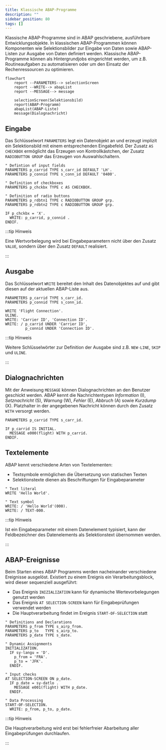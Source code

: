 ```yaml
---
title: Klassische ABAP-Programme
description: ""
sidebar_position: 80
tags: []
---
```


Klassische ABAP-Programme sind in ABAP geschriebene, ausführbare Entwicklungsobjekte. In klassischen ABAP-Programmen können Komponenten wie Selektionsbilder zur Eingabe von Daten sowie ABAP-Listen zur Ausgabe von Daten definiert werden. Klassische ABAP-Programme können als Hintergrundjobs eingerichtet werden, um z.B. Routineaufgaben zu automatisieren oder um den Einsatz der Rechenressourcen zu optimieren.

```mermaid
flowchart
    report --PARAMETERS--> selectionScreen
    report --WRITE--> abapList
    report --MESSAGE--> message

    selectionScreen(Selektionsbild)
    report(ABAP-Programm)
    abapList(ABAP-Liste)
    message(Dialognachricht)
```

## Eingabe

Das Schlüsselwort `PARAMETERS` legt ein Datenobjekt an und erzeugt implizit ein Selektionsbild mit einem entsprechenden Eingabefeld. Der Zusatz `AS CHECKBOX` ermöglicht das Erzeugen von Kontrollkästchen, der Zusatz `RADIOBUTTON GROUP` das Erzeugen von
Auswahlschaltern.

```abap showLineNumbers
" Defintion of input fields
PARAMETERS p_carrid TYPE s_carr_id DEFAULT 'LH'.
PARAMETERS p_connid TYPE s_conn_id DEFAULT '0400'.

" Definition of checkboxes
PARAMETERS p_chckbx TYPE c AS CHECKBOX.

" Definition of radio buttons
PARAMETERS p_rdbtn1 TYPE c RADIOBUTTON GROUP grp.
PARAMETERS p_rdbtn2 TYPE c RADIOBUTTON GROUP grp.

IF p_chckbx = 'X'.
  WRITE: p_carrid, p_connid .
ENDIF.
```

:::tip Hinweis

Eine Wertvorbelegung wird bei Eingabeparametern nicht über den Zusatz `VALUE`, sondern über den Zusatz `DEFAULT` realisiert.

:::

## Ausgabe

Das Schlüsselwort `WRITE` bereitet den Inhalt des Datenobjektes auf und gibt diesen auf der aktuellen ABAP-Liste aus.

```abap showLineNumbers
PARAMETERS p_carrid TYPE s_carr_id.
PARAMETERS p_connid TYPE s_conn_id.

WRITE 'Flight Connection'.
ULINE.
WRITE: 'Carrier ID', 'Connection ID'.
WRITE: / p_carrid UNDER 'Carrier ID',
         p_connid UNDER 'Connection ID'.
```

:::tip Hinweis

Weitere Schlüsselwörter zur Definition der Ausgabe sind z.B. `NEW-LINE`, `SKIP` und `ULINE`.

:::

## Dialognachrichten

Mit der Anweisung `MESSAGE` können Dialognachrichten an den Benutzer geschickt werden. ABAP kennt die Nachrichtentypen _Information_ (I), _Setznachricht_ (S), _Warnung_ (W), _Fehler_ (E), _Abbruch_ (A) sowie _Kurzdump_ (X). Platzhalter in der angegebenen
Nachricht können durch den Zusatz `WITH` versorgt werden.

```abap showLineNumbers
PARAMETERS p_carrid TYPE s_carr_id.

IF p_carrid IS INITIAL.
  MESSAGE e000(flight) WITH p_carrid.
ENDIF.
```

## Textelemente

ABAP kennt verschiedene Arten von Textelementen:

- Textsymbole ermöglichen die Übersetzung von statischen Texten
- Selektionstexte dienen als Beschriftungen für Eingabeparameter

```abap showLineNumbers
" Text literal
WRITE 'Hello World'.

" Text symbol
WRITE: / 'Hello World'(000).
WRITE: / TEXT-000.
```

:::tip Hinweis

Ist ein Eingabeparameter mit einem Datenelement typisiert, kann der Feldbezeichner des Datenelements als Selektionstext übernommen werden.

:::

## ABAP-Ereignisse

Beim Starten eines ABAP Programms werden nacheinander verschiedene Ereignisse ausgelöst. Existiert zu einem Ereignis ein Verarbeitungsblock, wird dieser sequenziell ausgeführt:

- Das Ereignis `INIZIALIZATION` kann für dynamische Wertevorbelegungen genutzt werden
- Das Ereignis `AT SELECTION-SCREEN` kann für Eingabeprüfungen verwendet werden
- Die Hauptverarbeitung findet im Ereignis `START-OF-SELECTION` statt

```abap showLineNumbers
" Definitions and Declarations
PARAMETERS p_from TYPE s_airp_from.
PARAMETERS p_to   TYPE s_airp_to.
PARAMETERS p_date TYPE s_date.

" Dynamic Assignments
INITIALIZATION.
  IF sy-langu = 'D'.
    p_from = 'FRA'.
    p_to = 'JFK'.
  ENDIF.

" Input checks
AT SELECTION-SCREEN ON p_date.
  IF p_date = sy-datlo .
    MESSAGE e001(flight) WITH p_date.
  ENDIF.

" Data Processing
START-OF-SELECTION.
  WRITE: p_from, p_to, p_date.
```

:::tip Hinweis

Die Hauptverarbeitung wird erst bei fehlerfreier Abarbeitung aller Eingabeprüfungen durchlaufen.

:::
